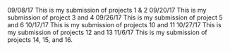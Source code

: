 09/08/17
This is my submission of projects 1 & 2
09/20/17
This is my submission of project 3 and 4
09/26/17
This is my submission of project 5 and 6
10/17/17 
This is my submission of projects 10 and 11
10/27/17
This is my submission of projects 12 and 13
11/6/17
This is my submission of projects 14, 15, and 16.
